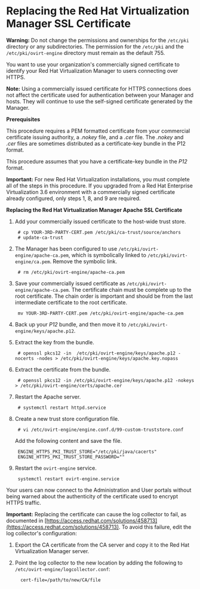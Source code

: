 # Replacing the Red Hat Virtualization Manager SSL Certificate

**Warning:** Do not change the permissions and ownerships for the `/etc/pki` directory or any subdirectories. The permission for the `/etc/pki` and the `/etc/pki/ovirt-engine` directory must remain as the default 755.

You want to use your organization's commercially signed certificate to identify your Red Hat Virtualization Manager to users connecting over HTTPS.

**Note:** Using a commercially issued certificate for HTTPS connections does not affect the certificate used for authentication between your Manager and hosts. They will continue to use the self-signed certificate generated by the Manager.

**Prerequisites**

This procedure requires a PEM formatted certificate from your commercial certificate issuing authority, a *.nokey* file, and a *.cer* file. The *.nokey* and *.cer* files are sometimes distributed as a certificate-key bundle in the P12 format.

This procedure assumes that you have a certificate-key bundle in the *P12* format.

**Important:** For new Red Hat Virtualization installations, you must complete all of the steps in this procedure. If you upgraded from a Red Hat Enterprise Virtualization 3.6 environment with a commercially signed certificate already configured, only steps 1, 8, and 9 are required.

**Replacing the Red Hat Virtualization Manager Apache SSL Certificate**

1. Add your commercially issued certificate to the host-wide trust store.

        # cp YOUR-3RD-PARTY-CERT.pem /etc/pki/ca-trust/source/anchors
        # update-ca-trust

2. The Manager has been configured to use `/etc/pki/ovirt-engine/apache-ca.pem`, which is symbolically linked to `/etc/pki/ovirt-engine/ca.pem`. Remove the symbolic link.

        # rm /etc/pki/ovirt-engine/apache-ca.pem

3. Save your commercially issued certificate as `/etc/pki/ovirt-engine/apache-ca.pem`. The certificate chain must be complete up to the root certificate. The chain order is important and should be from the last intermediate certificate to the root certificate.

        mv YOUR-3RD-PARTY-CERT.pem /etc/pki/ovirt-engine/apache-ca.pem

4. Back up your *P12* bundle, and then move it to `/etc/pki/ovirt-engine/keys/apache.p12`.

5. Extract the key from the bundle.

        # openssl pkcs12 -in  /etc/pki/ovirt-engine/keys/apache.p12 -nocerts -nodes > /etc/pki/ovirt-engine/keys/apache.key.nopass

6. Extract the certificate from the bundle.

        # openssl pkcs12 -in /etc/pki/ovirt-engine/keys/apache.p12 -nokeys > /etc/pki/ovirt-engine/certs/apache.cer

7. Restart the Apache server.

        # systemctl restart httpd.service

8. Create a new trust store configuration file. 

        # vi /etc/ovirt-engine/engine.conf.d/99-custom-truststore.conf

    Add the following content and save the file. 

        ENGINE_HTTPS_PKI_TRUST_STORE="/etc/pki/java/cacerts"
        ENGINE_HTTPS_PKI_TRUST_STORE_PASSWORD=""

9. Restart the `ovirt-engine` service. 

        systemctl restart ovirt-engine.service

Your users can now connect to the Administration and User portals without being warned about the authenticity of the certificate used to encrypt HTTPS traffic.

**Important:** Replacing the certificate can cause the log collector to fail, as documented in [https://access.redhat.com/solutions/458713](https://access.redhat.com/solutions/458713). To avoid this failure, edit the log collector's configuration:

1. Export the CA certificate from the CA server and copy it to the Red Hat Virtualization Manager server.

2. Point the log collector to the new location by adding the following to `/etc/ovirt-engine/logcollector.conf`:

         cert-file=/path/to/new/CA/file
